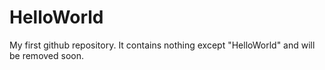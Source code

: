 # HelloWorld
My first github repository. It contains nothing except "HelloWorld" and will be removed soon.
